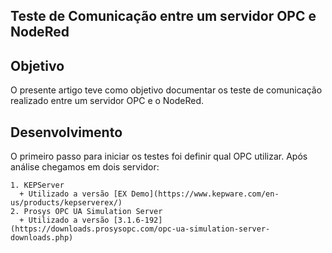 ## Teste de Comunicação entre um servidor OPC e NodeRed


## Objetivo

O presente artigo teve como objetivo documentar os teste de comunicação realizado entre um servidor OPC e o NodeRed.

## Desenvolvimento

O primeiro passo para iniciar os testes foi definir qual OPC utilizar. Após análise chegamos em dois servidor:
```
1. KEPServer
  + Utilizado a versão [EX Demo](https://www.kepware.com/en-us/products/kepserverex/)
2. Prosys OPC UA Simulation Server
  + Utilizado a versão [3.1.6-192](https://downloads.prosysopc.com/opc-ua-simulation-server-downloads.php)
```